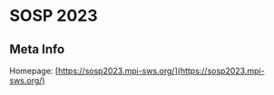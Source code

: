# SOSP 2023

## Meta Info

Homepage: [https://sosp2023.mpi-sws.org/](https://sosp2023.mpi-sws.org/)
